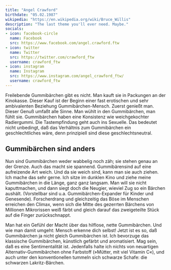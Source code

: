 ```yaml
---
title: "Angel Crawford"
birthdate: "05.02.1987"
wikipedia: "https://en.wikipedia.org/wiki/Bruce_Willis"
description: "The last theme you'll ever need. Maybe."
socials:
- icon: facebook-circle
  name: Facebook
  src: https://www.facebook.com/angel.crawford.ftw
- icon: twitter
  name: Twitter
  src: https://twitter.com/crawford_ftw
  username: crawford_ftw
- icon: instagram
  name: Instagram
  src: https://www.instagram.com/angel_crawford_ftw/
  username: crawford_ftw
---
```


Freilebende Gummibärchen gibt es nicht. Man kauft sie in Packungen an der Kinokasse. Dieser Kauf ist der Beginn einer fast erotischen und sehr ambivalenten Beziehung Gummibärchen-Mensch. Zuerst genießt man. Dieser Genuß umfaßt alle Sinne. Man wühlt in den Gummibärchen, man fühlt sie. Gummibärchen haben eine Konsistenz wie weichgekochter Radiergummi. Die Tastempfindung geht auch ins Sexuelle. Das bedeutet nicht unbedingt, daß das Verhältnis zum Gummibärchen ein geschlechtliches wäre, denn prinzipiell sind diese geschlechtsneutral.

## Gummibärchen sind anders

Nun sind Gummibärchen weder wabbelig noch zäh; sie stehen genau an der Grenze. Auch das macht sie spannend. Gummibärensind auf eine aufreizende Art weich. Und da sie weich sind, kann man sie auch ziehen. Ich mache das sehr gerne. Ich sitze im dunklen Kino und ziehe meine Gummibärchen in die Länge, ganz ganz langsam. Man will sie nicht kaputtmachen, und dann siegt doch die Neugier, wieviel Zug so ein Bärchen aushält. (Vorstellbar sind u.a. Gummibärchen-Expander für Kinder und Genesende). Forscherdrang und gleichzeitig das Böse im Menschen erreichen den Climax, wenn sich die Mitte des gezerrten Bärchens von Millionen Mikrorissen weiß färbt und gleich darauf das zweigeteilte Stück auf die Finger zurückschnappt.

Man hat ein Gefühl der Macht über das hilflose, nette Gummibärchen. Und wie man damit umgeht: Mensch erkenne dich selbst! Jetzt ist es so, daß Gummibärchen ja nicht gleich Gummibärchen ist. Ich bevorzuge das klassische Gummibärchen, künstlich gefärbt und aromatisiert. Mag sein, daß es eine Sentimentalität ist. Jedenfalls halte ich nichts von neuartigen Alternativ-Gummibärchen ohne Farbstoff (»Mütter, mit viel Vitamin C«), und auch unter den konventionellen tummeln sich schwarze Schafe: die schwarzen Lakritz-Bärchen.